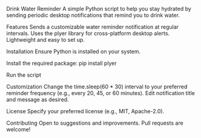 Drink Water Reminder
A simple Python script to help you stay hydrated by sending periodic desktop notifications that remind you to drink water.

Features
Sends a customizable water reminder notification at regular intervals.
Uses the plyer library for cross-platform desktop alerts.
Lightweight and easy to set up.

Installation
Ensure Python is installed on your system.

Install the required package:
  pip install plyer

Run the script

Customization
Change the time.sleep(60 * 30) interval to your preferred reminder frequency (e.g., every 20, 45, or 60 minutes).
Edit notification title and message as desired.

License
Specify your preferred license (e.g., MIT, Apache-2.0).

Contributing
Open to suggestions and improvements. Pull requests are welcome!


